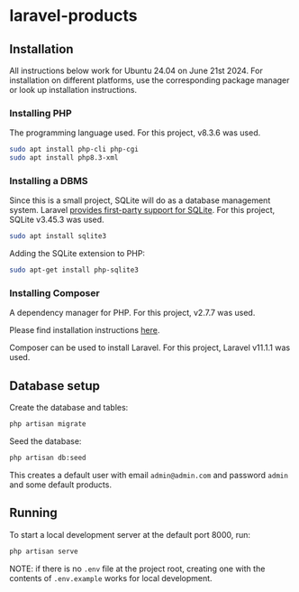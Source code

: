 # laravel-products

## Installation

All instructions below work for Ubuntu 24.04 on June 21st 2024. For installation on different platforms, use the corresponding package manager or look up installation instructions.

### Installing PHP

The programming language used. For this project, v8.3.6 was used.

```bash
sudo apt install php-cli php-cgi
sudo apt install php8.3-xml
```

### Installing a DBMS

Since this is a small project, SQLite will do as a database management system. Laravel [provides first-party support for SQLite](https://laravel.com/docs/11.x/database#Introduction). For this project, SQLite v3.45.3 was used.

```bash
sudo apt install sqlite3
```

Adding the SQLite extension to PHP:

```bash
sudo apt-get install php-sqlite3
```

### Installing Composer

A dependency manager for PHP. For this project, v2.7.7 was used.

Please find installation instructions [here](https://getcomposer.org/download/).

Composer can be used to install Laravel. For this project, Laravel v11.1.1 was used.

## Database setup

Create the database and tables:

```bash
php artisan migrate
```

Seed the database:

```bash
php artisan db:seed
```

This creates a default user with email `admin@admin.com` and password `admin` and some default products.

## Running

To start a local development server at the default port 8000, run:

```bash
php artisan serve
```

NOTE: if there is no `.env` file at the project root, creating one with the contents of `.env.example` works for local development.
